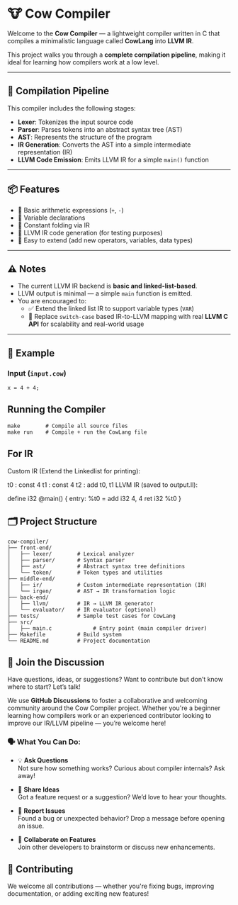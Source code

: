 # 🐮 Cow Compiler

Welcome to the **Cow Compiler** — a lightweight compiler written in C that compiles a minimalistic language called **CowLang** into **LLVM IR**.

This project walks you through a **complete compilation pipeline**, making it ideal for learning how compilers work at a low level.

---

## 🔧 Compilation Pipeline

This compiler includes the following stages:

- **Lexer**: Tokenizes the input source code
- **Parser**: Parses tokens into an abstract syntax tree (AST)
- **AST**: Represents the structure of the program
- **IR Generation**: Converts the AST into a simple intermediate representation (IR)
- **LLVM Code Emission**: Emits LLVM IR for a simple `main()` function

---

## 📦 Features

- 🧮 Basic arithmetic expressions (`+`, `-`)
- 📝 Variable declarations
- 🧠 Constant folding via IR
- 🧾 LLVM IR code generation (for testing purposes)
- 🔧 Easy to extend (add new operators, variables, data types)

---

## ⚠️ Notes

- The current LLVM IR backend is **basic and linked-list-based**.
- LLVM output is minimal — a simple `main` function is emitted.
- You are encouraged to:
  - ✅ Extend the linked list IR to support variable types (`VAR`)
  - 🔁 Replace `switch-case` based IR-to-LLVM mapping with real **LLVM C API** for scalability and real-world usage

---

## 🧠 Example

### Input (`input.cow`)
```cow
x = 4 + 4;
```
## Running the Compiler
```
make        # Compile all source files
make run    # Compile + run the CowLang file
```
## For IR 

Custom IR (Extend the Linkedlist for printing):

t0 : const 4
t1 : const 4
t2 : add t0, t1
LLVM IR (saved to output.ll):

define i32 @main() {
entry:
  %t0 = add i32 4, 4
  ret i32 %t0
}

## 🗂️ Project Structure
```
cow-compiler/
├── front-end/
│   ├── lexer/        # Lexical analyzer
│   ├── parser/       # Syntax parser
│   ├── ast/          # Abstract syntax tree definitions
│   └── token/        # Token types and utilities
├── middle-end/
│   ├── ir/           # Custom intermediate representation (IR)
│   └── irgen/        # AST → IR transformation logic
├── back-end/
│   ├── llvm/         # IR → LLVM IR generator
│   └── evaluator/    # IR evaluator (optional)
├── tests/            # Sample test cases for CowLang
├── src/
│   ├── main.c             # Entry point (main compiler driver)
├── Makefile          # Build system
└── README.md         # Project documentation
```

## 💬 Join the Discussion

Have questions, ideas, or suggestions? Want to contribute but don’t know where to start? Let’s talk!

We use **GitHub Discussions** to foster a collaborative and welcoming community around the Cow Compiler project. Whether you're a beginner learning how compilers work or an experienced contributor looking to improve our IR/LLVM pipeline — you’re welcome here!

### 🗣️ What You Can Do:

- 💡 **Ask Questions**  
  Not sure how something works? Curious about compiler internals? Ask away!

- 🧠 **Share Ideas**  
  Got a feature request or a suggestion? We’d love to hear your thoughts.

- 🐞 **Report Issues**  
  Found a bug or unexpected behavior? Drop a message before opening an issue.

- 🙌 **Collaborate on Features**  
  Join other developers to brainstorm or discuss new enhancements.

## 🙌 Contributing
We welcome all contributions — whether you're fixing bugs, improving documentation, or adding exciting new features!
